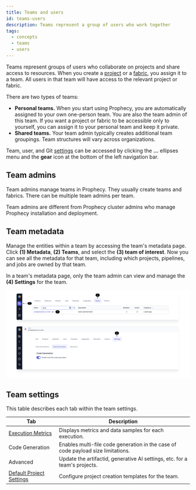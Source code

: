 ```yaml
---
title: Teams and users
id: teams-users
description: Teams represent a group of users who work together
tags:
  - concepts
  - teams
  - users
---
```


Teams represent groups of users who collaborate on projects and share access to resources. When you create a [project](docs/getting-started/concepts/project.md) or a [fabric](docs/getting-started/concepts/fabrics.md), you assign it to a team. All users in that team will have access to the relevant project or fabric.

There are two types of teams:

- **Personal teams.** When you start using Prophecy, you are automatically assigned to your own one-person team. You are also the team admin of this team. If you want a project or fabric to be accessible only to yourself, you can assign it to your personal team and keep it private.
- **Shared teams.** Your team admin typically creates additional team groupings. Team structures will vary across organizations.

Team, user, and Git [settings](./settings) can be accessed by clicking the **...** ellipses menu and the **gear** icon at the bottom of the left navigation bar.

## Team admins

Team admins manage teams in Prophecy. They usually create teams and fabrics. There can be multiple team admins per team.

Team admins are different from Prophecy cluster admins who manage Prophecy installation and deployment.

## Team metadata

Manage the entities within a team by accessing the team's metadata page. Click **(1) Metadata**, **(2) Teams**, and select the **(3) team of interest**. Now you can see all the metadata for that team, including which projects, pipelines, and jobs are owned by that team.

In a team's metadata page, only the team admin can view and manage the **(4) Settings** for the team.

![Team metadata](./img/team_metadata.png)

## Team settings

This table describes each tab within the team settings.

| Tab                                                                                 | Description                                                                      |
| ----------------------------------------------------------------------------------- | -------------------------------------------------------------------------------- |
| [Execution Metrics](/docs/Spark/execution/execution-metrics.md)                     | Displays metrics and data samples for each execution.                            |
| Code Generation                                                                     | Enables multi-file code generation in the case of code payload size limitations. |
| Advanced                                                                            | Update the artifactid, generative AI settings, etc. for a team's projects.       |
| [Default Project Settings](/administration/project-types/project-creation-template) | Configure project creation templates for the team.                               |
